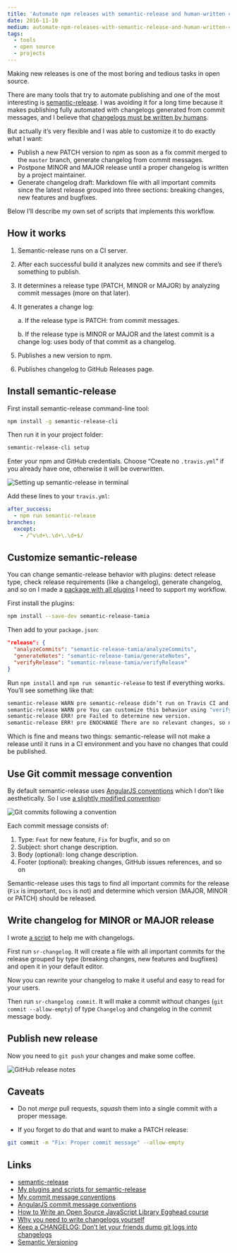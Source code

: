 ```yaml
---
title: 'Automate npm releases with semantic-release and human-written change logs'
date: 2016-11-10
medium: automate-npm-releases-with-semantic-release-and-human-written-change-logs-2adb1dce487
tags:
  - tools
  - open source
  - projects
---
```


Making new releases is one of the most boring and tedious tasks in open source.

There are many tools that try to automate publishing and one of the most interesting is [semantic-release](https://github.com/semantic-release/semantic-release). I was avoiding it for a long time because it makes publishing fully automated with changelogs generated from commit messages, and I believe that [changelogs must be written by humans](/blog/changelog).

But actually it’s very flexible and I was able to customize it to do exactly what I want:

- Publish a new PATCH version to npm as soon as a fix commit merged to the `master` branch, generate changelog from commit messages.
- Postpone MINOR and MAJOR release until a proper changelog is written by a project maintainer.
- Generate changelog draft: Markdown file with all important commits since the latest release grouped into three sections: breaking changes, new features and bugfixes.

Below I’ll describe my own set of scripts that implements this workflow.

## How it works

1. Semantic-release runs on a CI server.

2. After each successful build it analyzes new commits and see if there’s something to publish.

3. It determines a release type (PATCH, MINOR or MAJOR) by analyzing commit messages (more on that later).

4. It generates a change log:

   a. If the release type is PATCH: from commit messages.

   b. If the release type is MINOR or MAJOR and the latest commit is a change log: uses body of that commit as a changelog.

5. Publishes a new version to npm.

6. Publishes changelog to GitHub Releases page.

## Install semantic-release

First install semantic-release command-line tool:

```bash
npm install -g semantic-release-cli
```

Then run it in your project folder:

```bash
semantic-release-cli setup
```

Enter your npm and GitHub credentials. Choose “Create no `.travis.yml`” if you already have one, otherwise it will be overwritten.

![Setting up semantic-release in terminal](/images/semantic-release.png)

Add these lines to your `travis.yml`:

```yaml
after_success:
  - npm run semantic-release
branches:
  except:
    - /^v\d+\.\d+\.\d+$/
```

## Customize semantic-release

You can change semantic-release behavior with plugins: detect release type, check release requirements (like a changelog), generate changelog, and so on I made a [package with all plugins](https://github.com/tamiadev/semantic-release-tamia) I need to support my workflow.

First install the plugins:

```bash
npm install --save-dev semantic-release-tamia
```

Then add to your `package.json`:

```json
"release": {
  "analyzeCommits": "semantic-release-tamia/analyzeCommits",
  "generateNotes": "semantic-release-tamia/generateNotes",
  "verifyRelease": "semantic-release-tamia/verifyRelease"
}
```

Run `npm install` and `npm run semantic-release` to test if everything works. You’ll see something like that:

```bash
semantic-release WARN pre semantic-release didn’t run on Travis CI and therefore a new version won’t be published.
semantic-release WARN pre You can customize this behavior using "verifyConditions" plugins: git.io/sr-plugins
semantic-release ERR! pre Failed to determine new version.
semantic-release ERR! pre ENOCHANGE There are no relevant changes, so no new version is released.
```

Which is fine and means two things: semantic-release will not make a release until it runs in a CI environment and you have no changes that could be published.

## Use Git commit message convention

By default semantic-release uses [AngularJS conventions](https://docs.google.com/document/d/1QrDFcIiPjSLDn3EL15IJygNPiHORgU1_OOAqWjiDU5Y/edit#) which I don’t like aesthetically. So I use [a slightly modified convention](https://github.com/tamiadev/semantic-release-tamia/blob/master/Convention.md):

![Git commits following a convention](/images/commits.png)

Each commit message consists of:

1. Type: `Feat` for new feature, `Fix` for bugfix, and so on
2. Subject: short change description.
3. Body (optional): long change description.
4. Footer (optional): breaking changes, GitHub issues references, and so on

Semantic-release uses this tags to find all important commits for the release (`Fix` is important, `Docs` is not) and determine which version (MAJOR, MINOR or PATCH) should be released.

## Write changelog for MINOR or MAJOR release

I wrote [a script](https://github.com/tamiadev/semantic-release-tamia#release-process) to help me with changelogs.

First run `sr-changelog`. It will create a file with all important commits for the release grouped by type (breaking changes, new features and bugfixes) and open it in your default editor.

Now you can rewrite your changelog to make it useful and easy to read for your users.

Then run `sr-changelog commit`. It will make a commit without changes (`git commit --allow-empty`) of type `Changelog` and changelog in the commit message body.

## Publish new release

Now you need to `git push` your changes and make some coffee.

![GitHub release notes](/images/github-release.png)

## Caveats

- Do not _merge_ pull requests, _squash_ them into a single commit with a proper message.

- If you forget to do that and want to make a PATCH release:

```bash
git commit -m "Fix: Proper commit message" --allow-empty
```

## Links

- [semantic-release](https://github.com/semantic-release/semantic-release)
- [My plugins and scripts for semantic-release](https://github.com/tamiadev/semantic-release-tamia)
- [My commit message conventions](https://github.com/tamiadev/semantic-release-tamia/blob/master/Convention.md)
- [AngularJS commit message conventions](https://docs.google.com/document/d/1QrDFcIiPjSLDn3EL15IJygNPiHORgU1_OOAqWjiDU5Y/edit#)
- [How to Write an Open Source JavaScript Library Egghead course](https://egghead.io/lessons/javascript-how-to-write-a-javascript-library-automating-releases-with-semantic-release)
- [Why you need to write changelogs yourself](/blog/changelog)
- [Keep a CHANGELOG: Don’t let your friends dump git logs into changelogs](http://keepachangelog.com/)
- [Semantic Versioning](http://semver.org/)
